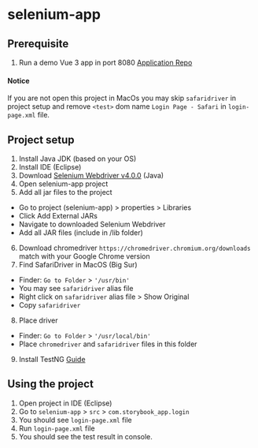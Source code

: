 # selenium-app

## Prerequisite
1. Run a demo Vue 3 app in port 8080 [Application Repo](https://github.com/kimchhunnn/storybook-app)

#### Notice
If you are not open this project in MacOs you may skip `safaridriver` in project setup and remove `<test>` dom name `Login Page - Safari` in `login-page.xml` file.

## Project setup
1. Install Java JDK (based on your OS)
2. Install IDE (Eclipse)
3. Download [Selenium Webdriver v4.0.0](https://www.selenium.dev/downloads/) (Java)
4. Open selenium-app project
5. Add all jar files to the project
- Go to project (selenium-app) > properties > Libraries
- Click Add External JARs
- Navigate to downloaded Selenium Webdriver
- Add all JAR files (include in /lib folder)
6. Download chromedriver `https://chromedriver.chromium.org/downloads` match with your Google Chrome version
7. Find SafariDriver in MacOS (Big Sur) 
- Finder: `Go to Folder` > `'/usr/bin'`
- You may see `safaridriver` alias file
- Right click on `safaridriver` alias file > Show Original
- Copy `safaridriver`
8. Place driver
- Finder: `Go to Folder` > `'/usr/local/bin'`
- Place `chromedriver` and `safaridriver` files in this folder
9. Install TestNG [Guide](https://www.guru99.com/install-testng-in-eclipse.html)

## Using the project
1. Open project in IDE (Eclipse)
2. Go to `selenium-app` > `src` > `com.storybook_app.login`
3. You should see `login-page.xml` file
4. Run `login-page.xml` file
5. You should see the test result in console. 
